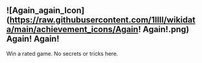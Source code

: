 ## ![Again_again_Icon](https://raw.githubusercontent.com/1IlIl/wikidata/main/achievement_icons/Again! Again!.png) Again! Again!





Win a rated game. No secrets or tricks here.

